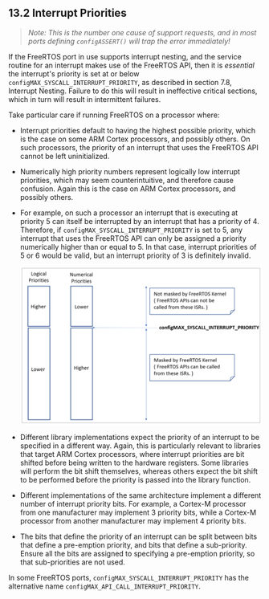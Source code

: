 ## 13.2 Interrupt Priorities

> *Note: This is the number one cause of support requests, and in most
> ports defining `configASSERT()` will trap the error immediately!*

If the FreeRTOS port in use supports interrupt nesting, and the service
routine for an interrupt makes use of the FreeRTOS API, then it is
*essential* the interrupt's priority is set at or below
`configMAX_SYSCALL_INTERRUPT_PRIORITY`, as described in section 7.8,
Interrupt Nesting. Failure to do this will result in ineffective
critical sections, which in turn will result in intermittent failures.

Take particular care if running FreeRTOS on a processor where:

- Interrupt priorities default to having the highest possible
  priority, which is the case on some ARM Cortex processors, and
  possibly others. On such processors, the priority of an interrupt
  that uses the FreeRTOS API cannot be left uninitialized.

- Numerically high priority numbers represent logically low interrupt
  priorities, which may seem counterintuitive, and therefore cause
  confusion. Again this is the case on ARM Cortex processors, and
  possibly others.

- For example, on such a processor an interrupt that is executing at
  priority 5 can itself be interrupted by an interrupt that has a
  priority of 4. Therefore, if `configMAX_SYSCALL_INTERRUPT_PRIORITY` is
  set to 5, any interrupt that uses the FreeRTOS API can only be
  assigned a priority numerically higher than or equal to 5. In that
  case, interrupt priorities of 5 or 6 would be valid, but an
  interrupt priority of 3 is definitely invalid.

  ![](../media/image91.png)

- Different library implementations expect the priority of an
  interrupt to be specified in a different way. Again, this is particularly
  relevant to libraries that target ARM Cortex processors, where
  interrupt priorities are bit shifted before being written to the
  hardware registers. Some libraries will perform the bit shift
  themselves, whereas others expect the bit shift to be performed
  before the priority is passed into the library function.

- Different implementations of the same architecture implement a
  different number of interrupt priority bits. For example, a Cortex-M
  processor from one manufacturer may implement 3 priority bits, while
  a Cortex-M processor from another manufacturer may implement 4
  priority bits.

- The bits that define the priority of an interrupt can be split
  between bits that define a pre-emption priority, and bits that
  define a sub-priority. Ensure all the bits are assigned to
  specifying a pre-emption priority, so that sub-priorities are not used.

In some FreeRTOS ports, `configMAX_SYSCALL_INTERRUPT_PRIORITY` has the
alternative name `configMAX_API_CALL_INTERRUPT_PRIORITY`.